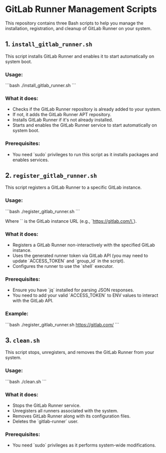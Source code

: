 
# GitLab Runner Management Scripts

This repository contains three Bash scripts to help you manage the installation, registration, and cleanup of GitLab Runner on your system.

## 1. `install_gitlab_runner.sh`

This script installs GitLab Runner and enables it to start automatically on system boot.

### Usage:

\`\`\`bash
./install_gitlab_runner.sh
\`\`\`

### What it does:
- Checks if the GitLab Runner repository is already added to your system.
- If not, it adds the GitLab Runner APT repository.
- Installs GitLab Runner if it's not already installed.
- Starts and enables the GitLab Runner service to start automatically on system boot.

### Prerequisites:
- You need \`sudo\` privileges to run this script as it installs packages and enables services.

## 2. `register_gitlab_runner.sh`

This script registers a GitLab Runner to a specific GitLab instance.

### Usage:

\`\`\`bash
./register_gitlab_runner.sh <url>
\`\`\`

Where \`<url>\` is the GitLab instance URL (e.g., \`https://gitlab.com/\`).

### What it does:
- Registers a GitLab Runner non-interactively with the specified GitLab instance.
- Uses the generated runner token via GitLab API (you may need to update \`ACCESS_TOKEN\` and \`group_id\` in the script).
- Configures the runner to use the \`shell\` executor.

### Prerequisites:
- Ensure you have \`jq\` installed for parsing JSON responses.
- You need to add your valid \`ACCESS_TOKEN\` to ENV values to interact with the GitLab API.

### Example:

\`\`\`bash
./register_gitlab_runner.sh https://gitlab.com/
\`\`\`

## 3. `clean.sh`

This script stops, unregisters, and removes the GitLab Runner from your system.

### Usage:

\`\`\`bash
./clean.sh
\`\`\`

### What it does:
- Stops the GitLab Runner service.
- Unregisters all runners associated with the system.
- Removes GitLab Runner along with its configuration files.
- Deletes the \`gitlab-runner\` user.

### Prerequisites:
- You need \`sudo\` privileges as it performs system-wide modifications.
